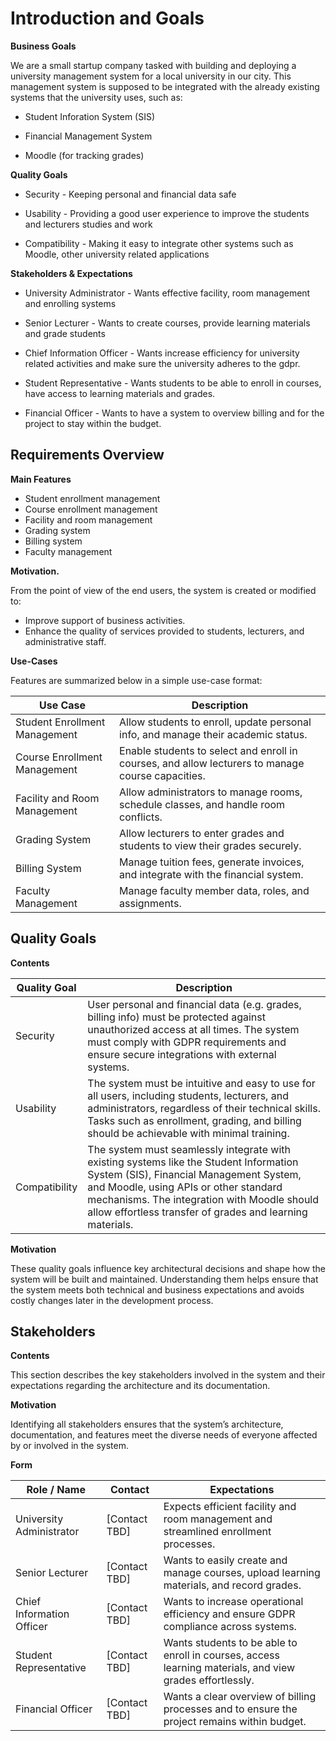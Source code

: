 Introduction and Goals
======================

**Business Goals**

We are a small startup company tasked with building and deploying a university management system for a local university in our city. This management system is supposed to be integrated with the already existing systems that the university uses, such as:

- Student Inforation System (SIS)

- Financial Management System

- Moodle (for tracking grades)


**Quality Goals**
- Security - Keeping personal and financial data safe

- Usability - Providing a good user experience to improve the students and lecturers studies and work

- Compatibility - Making it easy to integrate other systems such as Moodle, other university related applications


**Stakeholders & Expectations**
- University Administrator - Wants effective facility, room management and enrolling systems

- Senior Lecturer - Wants to create courses, provide learning materials and grade students

- Chief Information Officer - Wants increase efficiency for university related activities and make sure the university adheres to the gdpr.

- Student Representative - Wants students to be able to enroll in courses, have access to learning materials and grades.

- Financial Officer - Wants to have a system to overview billing and for the project to stay within the budget.

Requirements Overview
---------------------

**Main Features**

- Student enrollment management
- Course enrollment management
- Facility and room management
- Grading system
- Billing system
- Faculty management


**Motivation.**

From the point of view of the end users, the system is created or modified to:

- Improve support of business activities.
- Enhance the quality of services provided to students, lecturers, and administrative staff.


**Use-Cases**

Features are summarized below in a simple use-case format:

| Use Case | Description |
| -------- | ----------- |
| Student Enrollment Management | Allow students to enroll, update personal info, and manage their academic status. |
| Course Enrollment Management | Enable students to select and enroll in courses, and allow lecturers to manage course capacities. |
| Facility and Room Management | Allow administrators to manage rooms, schedule classes, and handle room conflicts. |
| Grading System | Allow lecturers to enter grades and students to view their grades securely. |
| Billing System | Manage tuition fees, generate invoices, and integrate with the financial system. |
| Faculty Management | Manage faculty member data, roles, and assignments. |

Quality Goals
-------------

**Contents**

| Quality Goal | Description |
| ------------ | ----------- |
| Security | User personal and financial data (e.g. grades, billing info) must be protected against unauthorized access at all times. The system must comply with GDPR requirements and ensure secure integrations with external systems. |
| Usability | The system must be intuitive and easy to use for all users, including students, lecturers, and administrators, regardless of their technical skills. Tasks such as enrollment, grading, and billing should be achievable with minimal training. |
| Compatibility | The system must seamlessly integrate with existing systems like the Student Information System (SIS), Financial Management System, and Moodle, using APIs or other standard mechanisms. The integration with Moodle should allow effortless transfer of grades and learning materials. |

**Motivation**

These quality goals influence key architectural decisions and shape how the system will be built and maintained. Understanding them helps ensure that the system meets both technical and business expectations and avoids costly changes later in the development process.

Stakeholders
------------

**Contents**

This section describes the key stakeholders involved in the system and their expectations regarding the architecture and its documentation.


**Motivation**

Identifying all stakeholders ensures that the system’s architecture, documentation, and features meet the diverse needs of everyone affected by or involved in the system.


**Form**

| Role / Name               | Contact         | Expectations |
| ------------------------- | --------------- | ------------ |
| University Administrator  | [Contact TBD]   | Expects efficient facility and room management and streamlined enrollment processes. |
| Senior Lecturer           | [Contact TBD]   | Wants to easily create and manage courses, upload learning materials, and record grades. |
| Chief Information Officer | [Contact TBD]   | Wants to increase operational efficiency and ensure GDPR compliance across systems. |
| Student Representative    | [Contact TBD]   | Wants students to be able to enroll in courses, access learning materials, and view grades effortlessly. |
| Financial Officer         | [Contact TBD]   | Wants a clear overview of billing processes and to ensure the project remains within budget. |
